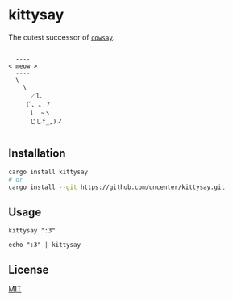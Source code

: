 # kittysay

The cutest successor of [`cowsay`](https://en.wikipedia.org/wiki/Cowsay).

```

  ----
< meow >
  ----
  \
    \
      ／l、
    （ﾟ､ ｡ ７
      l  ~ヽ
      じしf_,)ノ


```

## Installation

```sh
cargo install kittysay
# or
cargo install --git https://github.com/uncenter/kittysay.git
```

## Usage

```
kittysay ":3"

echo ":3" | kittysay -
```

## License

[MIT](LICENSE)
